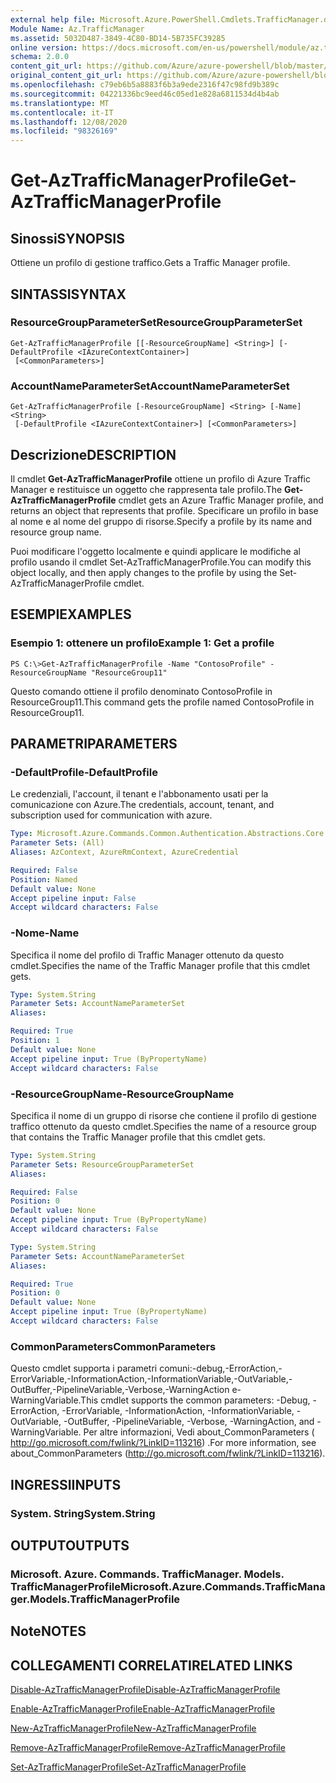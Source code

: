```yaml
---
external help file: Microsoft.Azure.PowerShell.Cmdlets.TrafficManager.dll-Help.xml
Module Name: Az.TrafficManager
ms.assetid: 5032D487-3849-4C80-BD14-5B735FC39285
online version: https://docs.microsoft.com/en-us/powershell/module/az.trafficmanager/get-aztrafficmanagerprofile
schema: 2.0.0
content_git_url: https://github.com/Azure/azure-powershell/blob/master/src/TrafficManager/TrafficManager/help/Get-AzTrafficManagerProfile.md
original_content_git_url: https://github.com/Azure/azure-powershell/blob/master/src/TrafficManager/TrafficManager/help/Get-AzTrafficManagerProfile.md
ms.openlocfilehash: c79eb6b5a8883f6b3a9ede2316f47c98fd9b389c
ms.sourcegitcommit: 04221336bc9eed46c05ed1e828a6811534d4b4ab
ms.translationtype: MT
ms.contentlocale: it-IT
ms.lasthandoff: 12/08/2020
ms.locfileid: "98326169"
---
```

# <span data-ttu-id="1f8a8-101">Get-AzTrafficManagerProfile</span><span class="sxs-lookup"><span data-stu-id="1f8a8-101">Get-AzTrafficManagerProfile</span></span>

## <span data-ttu-id="1f8a8-102">Sinossi</span><span class="sxs-lookup"><span data-stu-id="1f8a8-102">SYNOPSIS</span></span>
<span data-ttu-id="1f8a8-103">Ottiene un profilo di gestione traffico.</span><span class="sxs-lookup"><span data-stu-id="1f8a8-103">Gets a Traffic Manager profile.</span></span>

## <span data-ttu-id="1f8a8-104">SINTASSI</span><span class="sxs-lookup"><span data-stu-id="1f8a8-104">SYNTAX</span></span>

### <span data-ttu-id="1f8a8-105">ResourceGroupParameterSet</span><span class="sxs-lookup"><span data-stu-id="1f8a8-105">ResourceGroupParameterSet</span></span>
```
Get-AzTrafficManagerProfile [[-ResourceGroupName] <String>] [-DefaultProfile <IAzureContextContainer>]
 [<CommonParameters>]
```

### <span data-ttu-id="1f8a8-106">AccountNameParameterSet</span><span class="sxs-lookup"><span data-stu-id="1f8a8-106">AccountNameParameterSet</span></span>
```
Get-AzTrafficManagerProfile [-ResourceGroupName] <String> [-Name] <String>
 [-DefaultProfile <IAzureContextContainer>] [<CommonParameters>]
```

## <span data-ttu-id="1f8a8-107">Descrizione</span><span class="sxs-lookup"><span data-stu-id="1f8a8-107">DESCRIPTION</span></span>
<span data-ttu-id="1f8a8-108">Il cmdlet **Get-AzTrafficManagerProfile** ottiene un profilo di Azure Traffic Manager e restituisce un oggetto che rappresenta tale profilo.</span><span class="sxs-lookup"><span data-stu-id="1f8a8-108">The **Get-AzTrafficManagerProfile** cmdlet gets an Azure Traffic Manager profile, and returns an object that represents that profile.</span></span>
<span data-ttu-id="1f8a8-109">Specificare un profilo in base al nome e al nome del gruppo di risorse.</span><span class="sxs-lookup"><span data-stu-id="1f8a8-109">Specify a profile by its name and resource group name.</span></span>

<span data-ttu-id="1f8a8-110">Puoi modificare l'oggetto localmente e quindi applicare le modifiche al profilo usando il cmdlet Set-AzTrafficManagerProfile.</span><span class="sxs-lookup"><span data-stu-id="1f8a8-110">You can modify this object locally, and then apply changes to the profile by using the Set-AzTrafficManagerProfile cmdlet.</span></span>

## <span data-ttu-id="1f8a8-111">ESEMPI</span><span class="sxs-lookup"><span data-stu-id="1f8a8-111">EXAMPLES</span></span>

### <span data-ttu-id="1f8a8-112">Esempio 1: ottenere un profilo</span><span class="sxs-lookup"><span data-stu-id="1f8a8-112">Example 1: Get a profile</span></span>
```
PS C:\>Get-AzTrafficManagerProfile -Name "ContosoProfile" -ResourceGroupName "ResourceGroup11"
```

<span data-ttu-id="1f8a8-113">Questo comando ottiene il profilo denominato ContosoProfile in ResourceGroup11.</span><span class="sxs-lookup"><span data-stu-id="1f8a8-113">This command gets the profile named ContosoProfile in ResourceGroup11.</span></span>

## <span data-ttu-id="1f8a8-114">PARAMETRI</span><span class="sxs-lookup"><span data-stu-id="1f8a8-114">PARAMETERS</span></span>

### <span data-ttu-id="1f8a8-115">-DefaultProfile</span><span class="sxs-lookup"><span data-stu-id="1f8a8-115">-DefaultProfile</span></span>
<span data-ttu-id="1f8a8-116">Le credenziali, l'account, il tenant e l'abbonamento usati per la comunicazione con Azure.</span><span class="sxs-lookup"><span data-stu-id="1f8a8-116">The credentials, account, tenant, and subscription used for communication with azure.</span></span>

```yaml
Type: Microsoft.Azure.Commands.Common.Authentication.Abstractions.Core.IAzureContextContainer
Parameter Sets: (All)
Aliases: AzContext, AzureRmContext, AzureCredential

Required: False
Position: Named
Default value: None
Accept pipeline input: False
Accept wildcard characters: False
```

### <span data-ttu-id="1f8a8-117">-Nome</span><span class="sxs-lookup"><span data-stu-id="1f8a8-117">-Name</span></span>
<span data-ttu-id="1f8a8-118">Specifica il nome del profilo di Traffic Manager ottenuto da questo cmdlet.</span><span class="sxs-lookup"><span data-stu-id="1f8a8-118">Specifies the name of the Traffic Manager profile that this cmdlet gets.</span></span>

```yaml
Type: System.String
Parameter Sets: AccountNameParameterSet
Aliases:

Required: True
Position: 1
Default value: None
Accept pipeline input: True (ByPropertyName)
Accept wildcard characters: False
```

### <span data-ttu-id="1f8a8-119">-ResourceGroupName</span><span class="sxs-lookup"><span data-stu-id="1f8a8-119">-ResourceGroupName</span></span>
<span data-ttu-id="1f8a8-120">Specifica il nome di un gruppo di risorse che contiene il profilo di gestione traffico ottenuto da questo cmdlet.</span><span class="sxs-lookup"><span data-stu-id="1f8a8-120">Specifies the name of a resource group that contains the Traffic Manager profile that this cmdlet gets.</span></span>

```yaml
Type: System.String
Parameter Sets: ResourceGroupParameterSet
Aliases:

Required: False
Position: 0
Default value: None
Accept pipeline input: True (ByPropertyName)
Accept wildcard characters: False
```

```yaml
Type: System.String
Parameter Sets: AccountNameParameterSet
Aliases:

Required: True
Position: 0
Default value: None
Accept pipeline input: True (ByPropertyName)
Accept wildcard characters: False
```

### <span data-ttu-id="1f8a8-121">CommonParameters</span><span class="sxs-lookup"><span data-stu-id="1f8a8-121">CommonParameters</span></span>
<span data-ttu-id="1f8a8-122">Questo cmdlet supporta i parametri comuni:-debug,-ErrorAction,-ErrorVariable,-InformationAction,-InformationVariable,-OutVariable,-OutBuffer,-PipelineVariable,-Verbose,-WarningAction e-WarningVariable.</span><span class="sxs-lookup"><span data-stu-id="1f8a8-122">This cmdlet supports the common parameters: -Debug, -ErrorAction, -ErrorVariable, -InformationAction, -InformationVariable, -OutVariable, -OutBuffer, -PipelineVariable, -Verbose, -WarningAction, and -WarningVariable.</span></span> <span data-ttu-id="1f8a8-123">Per altre informazioni, Vedi about_CommonParameters ( http://go.microsoft.com/fwlink/?LinkID=113216) .</span><span class="sxs-lookup"><span data-stu-id="1f8a8-123">For more information, see about_CommonParameters (http://go.microsoft.com/fwlink/?LinkID=113216).</span></span>

## <span data-ttu-id="1f8a8-124">INGRESSI</span><span class="sxs-lookup"><span data-stu-id="1f8a8-124">INPUTS</span></span>

### <span data-ttu-id="1f8a8-125">System. String</span><span class="sxs-lookup"><span data-stu-id="1f8a8-125">System.String</span></span>

## <span data-ttu-id="1f8a8-126">OUTPUT</span><span class="sxs-lookup"><span data-stu-id="1f8a8-126">OUTPUTS</span></span>

### <span data-ttu-id="1f8a8-127">Microsoft. Azure. Commands. TrafficManager. Models. TrafficManagerProfile</span><span class="sxs-lookup"><span data-stu-id="1f8a8-127">Microsoft.Azure.Commands.TrafficManager.Models.TrafficManagerProfile</span></span>

## <span data-ttu-id="1f8a8-128">Note</span><span class="sxs-lookup"><span data-stu-id="1f8a8-128">NOTES</span></span>

## <span data-ttu-id="1f8a8-129">COLLEGAMENTI CORRELATI</span><span class="sxs-lookup"><span data-stu-id="1f8a8-129">RELATED LINKS</span></span>

[<span data-ttu-id="1f8a8-130">Disable-AzTrafficManagerProfile</span><span class="sxs-lookup"><span data-stu-id="1f8a8-130">Disable-AzTrafficManagerProfile</span></span>](./Disable-AzTrafficManagerProfile.md)

[<span data-ttu-id="1f8a8-131">Enable-AzTrafficManagerProfile</span><span class="sxs-lookup"><span data-stu-id="1f8a8-131">Enable-AzTrafficManagerProfile</span></span>](./Enable-AzTrafficManagerProfile.md)

[<span data-ttu-id="1f8a8-132">New-AzTrafficManagerProfile</span><span class="sxs-lookup"><span data-stu-id="1f8a8-132">New-AzTrafficManagerProfile</span></span>](./New-AzTrafficManagerProfile.md)

[<span data-ttu-id="1f8a8-133">Remove-AzTrafficManagerProfile</span><span class="sxs-lookup"><span data-stu-id="1f8a8-133">Remove-AzTrafficManagerProfile</span></span>](./Remove-AzTrafficManagerProfile.md)

[<span data-ttu-id="1f8a8-134">Set-AzTrafficManagerProfile</span><span class="sxs-lookup"><span data-stu-id="1f8a8-134">Set-AzTrafficManagerProfile</span></span>](./Set-AzTrafficManagerProfile.md)


